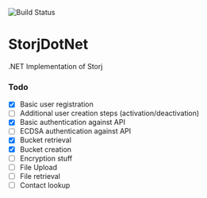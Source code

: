 ![Build Status](https://steveashman.visualstudio.com/_apis/public/build/definitions/c0516cca-9406-4297-865a-b9930d01fcf5/8/badge)

# StorjDotNet
.NET Implementation of Storj


### Todo
- [x] Basic user registration
- [ ] Additional user creation steps (activation/deactivation)
- [x] Basic authentication against API
- [ ] ECDSA authentication against API
- [x] Bucket retrieval
- [x] Bucket creation
- [ ] Encryption stuff
- [ ] File Upload
- [ ] File retrieval
- [ ] Contact lookup
